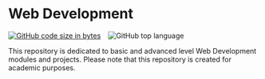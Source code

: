# Web Development
[![GitHub code size in bytes](https://img.shields.io/github/languages/code-size/Jishnnu/Web-Development)](https://github.com/Jishnnu/Web-Development) &ensp; ![GitHub top language](https://img.shields.io/github/languages/top/Jishnnu/Web-Development)

This repository is dedicated to basic and advanced level Web Development modules and projects. Please note that this repository is created for academic purposes.
